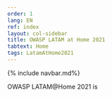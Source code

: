```yaml
---
order: 1
lang: EN
ref: index
layout: col-sidebar
title: OWASP LATAM at Home 2021
tabtext: Home
tags: LatamAtHome2021
---
```

{% include navbar.md%}

OWASP LATAM@Home 2021 is
